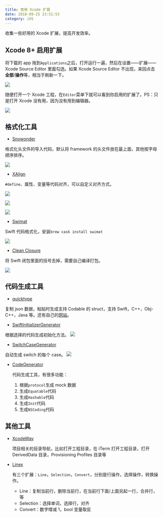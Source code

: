 ```yaml
---
title: 常用 Xcode 扩展
date: 2018-09-25 23:51:53
category: iOS
---
```


收集一些好用的 Xcode 扩展，提高开发效率。

## Xcode 8+ 启用扩展

将下载的 app 拖到`Applications`之后，打开运行一遍，然后在设置——扩展——Xcode Source Editor 里面勾选。如果 Xcode Source Editor 不出现，来回点击**全部**/**操作**等，相当于刷新一下。

![](https://i.loli.net/2018/01/06/5a50c2fd5aa7d.jpg)

随便打开一个 Xcode 工程，在`Editor`菜单下就可以看到你启用的扩展了。PS：只是打开 Xcode 没有用，因为没有用到编辑器。

![](https://i.loli.net/2018/01/07/5a51b180493c0.jpg)

## 格式化工具

- [Snowonder](https://github.com/Karetski/Snowonder/releases)

格式化头文件的导入代码，默认将 framework 的头文件放在最上面，其他按字母顺序排序。

![](https://raw.githubusercontent.com/Karetski/Snowonder/master/Resources/ReadmeHeader.png)

- [XAlign](https://github.com/qfish/XAlign)

`#define`、属性、变量等代码对齐，可以自定义对齐方式。

![](https://camo.githubusercontent.com/14aada28ed13ccf89beb8772de6dc1ef55c914ad/687474703a2f2f7166692e73682f58416c69676e2f696d616765732f70726f70657274792e676966)

![](https://camo.githubusercontent.com/f61bfc31e144ad6a9d7ca26fa19547a3af5da8c6/687474703a2f2f7166692e73682f58416c69676e2f696d616765732f646566696e652e676966)

![](https://camo.githubusercontent.com/7973c0e352b1f91e3efe5b3550cff5df97f4589a/687474703a2f2f7166692e73682f58416c69676e2f696d616765732f657175616c2e676966)

- [Swimat](https://github.com/Jintin/Swimat)

Swift 代码格式化，安装`brew cask install swimat`

![](https://github.com/Jintin/Swimat/raw/master/README/preview.gif)

- [Clean Closure](https://github.com/BalestraPatrick/CleanClosureXcode)

将 Swift 闭包里面的括号去掉，需要自己编译打包。

![](https://github.com/BalestraPatrick/CleanClosureXcode/raw/master/result.gif)

## 代码生成工具

- [quicktype](https://github.com/quicktype/quicktype-xcode/)

复制 json 数据，粘贴时生成支持 Codable 的 struct，支持 Swift，C++，Obj-C++，Java 等。还有自己的[网站](https://app.quicktype.io/#l=swift)。

- [SwiftInitializerGenerator](https://github.com/Bouke/SwiftInitializerGenerator)

根据选择的代码生成初始化方法。
![](https://github.com/Bouke/SwiftInitializerGenerator/raw/master/docs/demo.gif)

- [SwitchCaseGenerator](https://github.com/timaktimak/SwitchCaseGenerator)

自动生成 switch 的每个 case。
![](https://github.com/timaktimak/SwitchCaseGenerator/raw/master/Assets/Example.gif)

- [CodeGenerator](https://github.com/WANGjieJacques/CodeGenerator/)

  代码生成工具，有很多功能：

  1. 根据`protocol`生成 mock 数据
  2. 生成`Equatable`代码
  3. 生成`Hashable`代码
  4. 生成`Init`代码
  5. 生成`NSCoding`代码

## 其他工具

- [XcodeWay](https://github.com/onmyway133/XcodeWay)

  项目相关的目录导航，比如打开工程目录，在 iTerm 打开工程目录，打开 DerivedData 目录，Provisioning Profiles 目录等

- [Linex](https://github.com/kaunteya/Linex)

  有三个扩展：`Line`，`Selection`，`Convert`，分别是行操作，选择操作，转换操作。

  - Line：复制当前行，删除当前行，在当前行下面/上面另起一行，合并行，等
  - Selection：选择单词，选择行，对齐
  - Convert：数字增减 1，bool 变量取反
